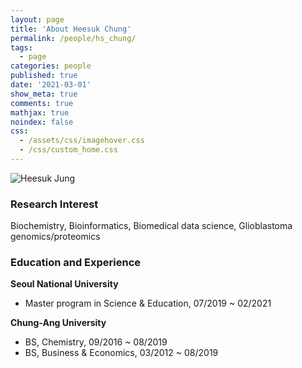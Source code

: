 ```yaml
---
layout: page
title: 'About Heesuk Chung'
permalink: /people/hs_chung/
tags:
  - page
categories: people
published: true
date: '2021-03-01'
show_meta: true
comments: true
mathjax: true
noindex: false
css:
  - /assets/css/imagehover.css
  - /css/custom_home.css
---
```


<div class="row">
<div class="col"><div class="holder smooth">
    <img src="{{ site.url }}/assets/img/people/hs_jung.jpg" alt="Heesuk Jung" />
</div></div>
</div>

### Research Interest
Biochemistry, Bioinformatics, Biomedical data science, Glioblastoma genomics/proteomics

### Education and Experience

**Seoul National University**
- Master program in Science & Education, 07/2019 ~ 02/2021

**Chung-Ang University**
- BS, Chemistry, 09/2016 ~ 08/2019
- BS, Business & Economics, 03/2012 ~ 08/2019



